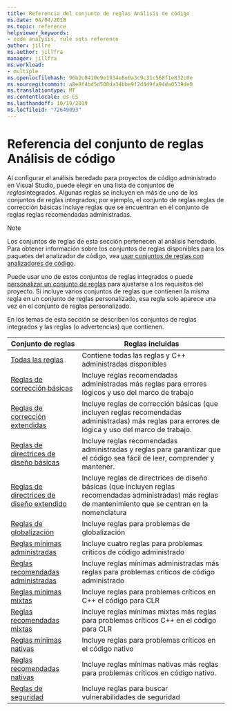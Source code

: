 ```yaml
---
title: Referencia del conjunto de reglas Análisis de código
ms.date: 04/04/2018
ms.topic: reference
helpviewer_keywords:
- code analysis, rule sets reference
author: jillre
ms.author: jillfra
manager: jillfra
ms.workload:
- multiple
ms.openlocfilehash: 96b2c0410e9e1934e8e0a3c9c31c568f1e832c0e
ms.sourcegitcommit: a8e8f4bd5d508da34bbe9f2d4d9fa94da0539de0
ms.translationtype: MT
ms.contentlocale: es-ES
ms.lasthandoff: 10/19/2019
ms.locfileid: "72649093"
---
```

# <a name="code-analysis-rule-set-reference"></a>Referencia del conjunto de reglas Análisis de código

Al configurar el análisis heredado para proyectos de código administrado en Visual Studio, puede elegir en una lista de conjuntos de *reglas*integrados. Algunas reglas se incluyen en más de uno de los conjuntos de reglas integrados; por ejemplo, el conjunto de reglas reglas de corrección básicas incluye reglas que se encuentran en el conjunto de reglas reglas recomendadas administradas.

> [!NOTE]
> Los conjuntos de reglas de esta sección pertenecen al análisis heredado. Para obtener información sobre los conjuntos de reglas disponibles para los paquetes del analizador de código, vea [usar conjuntos de reglas con analizadores de código](analyzer-rule-sets.md).

Puede usar uno de estos conjuntos de reglas integrados o puede [personalizar un conjunto de reglas](../code-quality/how-to-create-a-custom-rule-set.md) para ajustarse a los requisitos del proyecto. Si incluye varios conjuntos de reglas que contienen la misma regla en un conjunto de reglas personalizado, esa regla solo aparece una vez en el conjunto de reglas personalizado.

En los temas de esta sección se describen los conjuntos de reglas integrados y las reglas (o advertencias) que contienen.

| Conjunto de reglas | Reglas incluidas |
| - | - |
| [Todas las reglas](all-rules-rule-set.md) | Contiene todas las reglas y C++ administradas disponibles |
| [Reglas de corrección básicas](basic-correctness-rules-rule-set-for-managed-code.md) | Incluye reglas recomendadas administradas más reglas para errores lógicos y uso del marco de trabajo |
| [Reglas de corrección extendidas](extended-correctness-rules-rule-set-for-managed-code.md) | Incluye reglas de corrección básicas (que incluyen reglas recomendadas administradas) más reglas para errores de lógica y uso del marco de trabajo. |
| [Reglas de directrices de diseño básicas](basic-design-guideline-rules-rule-set-for-managed-code.md) | Incluye reglas recomendadas administradas y reglas para garantizar que el código sea fácil de leer, comprender y mantener. |
| [Reglas de directrices de diseño extendido](extended-design-guidelines-rules-rule-set-for-managed-code.md) | Incluye reglas de directrices de diseño básicas (que incluyen reglas recomendadas administradas) más reglas de mantenimiento que se centran en la nomenclatura |
| [Reglas de globalización](globalization-rules-rule-set-for-managed-code.md) | Incluye reglas para problemas de globalización |
| [Reglas mínimas administradas](managed-minimum-rules-rule-set-for-managed-code.md) | Incluye cuatro reglas para problemas críticos de código administrado |
| [Reglas recomendadas administradas](managed-recommended-rules-rule-set-for-managed-code.md) | Incluye reglas mínimas administradas más reglas para problemas críticos de código administrado |
| [Reglas mínimas mixtas](mixed-minimum-rules-rule-set.md) | Incluye reglas para problemas críticos en C++ el código para CLR |
| [Reglas recomendadas mixtas](mixed-recommended-rules-rule-set.md) | Incluye reglas mínimas mixtas más reglas para problemas críticos C++ en el código para CLR |
| [Reglas mínimas nativas](native-minimum-rules-rule-set.md) | Incluye reglas para problemas críticos en el código nativo |
| [Reglas recomendadas nativas](native-recommended-rules-rule-set.md) | Incluye reglas mínimas nativas más reglas para problemas críticos en código nativo. |
| [Reglas de seguridad](security-rules-rule-set-for-managed-code.md) | Incluye reglas para buscar vulnerabilidades de seguridad |

